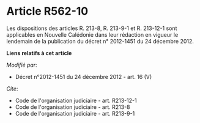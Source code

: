 # Article R562-10

Les dispositions des articles R. 213-8, R. 213-9-1 et R. 213-12-1 sont applicables en Nouvelle Calédonie dans leur rédaction
en vigueur le lendemain de la publication du décret n° 2012-1451 du 24 décembre 2012.

**Liens relatifs à cet article**

_Modifié par_:

  - Décret n°2012-1451 du 24 décembre 2012 - art. 16 (V)

_Cite_:

  - Code de l'organisation judiciaire - art. R213-12-1
  - Code de l'organisation judiciaire - art. R213-8
  - Code de l'organisation judiciaire - art. R213-9-1
